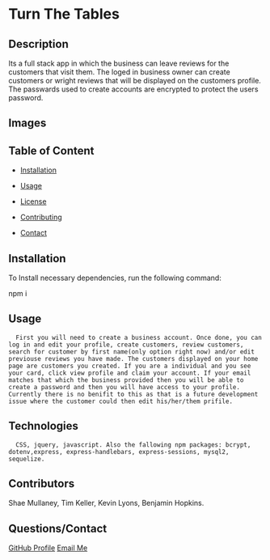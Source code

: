 
  # Turn The Tables

  

  ## Description

  Its a full stack app in which the business can leave reviews for the customers that visit them. The loged in business owner can create customers or wright reviews that will be displayed on the customers profile. The passwards used to create accounts are encrypted to protect the users password. 

  ## Images

  
  ## Table of Content

  * [Installation](#installation)

  * [Usage](#usage)

  * [License](#license)

  * [Contributing](#contributors)

  * [Contact](#questions/contact)

  ## Installation

  To Install necessary dependencies, run the following command:
  
  npm i

  ## Usage

      First you will need to create a business account. Once done, you can log in and edit your profile, create customers, review customers, search for customer by first name(only option right now) and/or edit previouse reviews you have made. The customers displayed on your home page are customers you created. If you are a individual and you see your card, click view profile and claim your account. If your email matches that which the business provided then you will be able to create a password and then you will have access to your profile. Currently there is no benifit to this as that is a future development issue where the customer could then edit his/her/them prifile. 
  
  ## Technologies

      CSS, jquery, javascript. Also the fallowing npm packages: bcrypt, dotenv,express, express-handlebars, express-sessions, mysql2, sequelize.

  ## Contributors

  Shae Mullaney, Tim Keller, Kevin Lyons, Benjamin Hopkins.

  ## Questions/Contact

  <a href="https://github.com/bh007183">GitHub Profile</a>
  <a href="mailto:bjhops17@gmail.com"> Email Me</a>
  
  



  